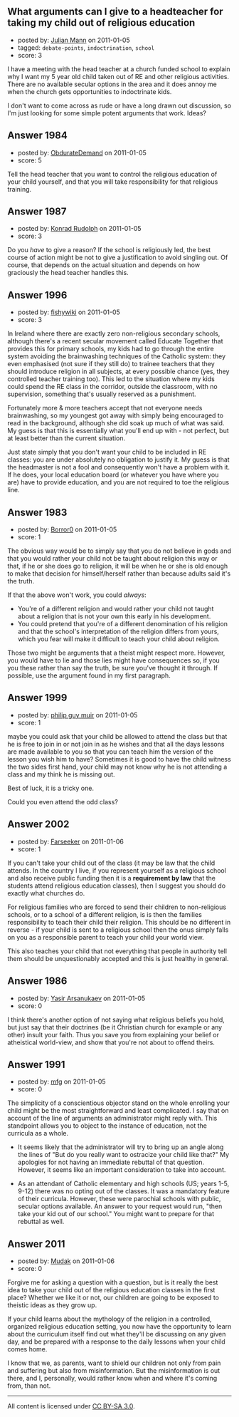 ## What arguments can I give to a headteacher for taking my child out of religious education

- posted by: [Julian Mann](https://stackexchange.com/users/-1/569-julian-mann) on 2011-01-05
- tagged: `debate-points`, `indoctrination`, `school`
- score: 3

I have a meeting with the head teacher at a church funded school to explain why I want my 5 year old child taken out of RE and other religious activities. There are no available secular options in the area and it does annoy me when the church gets opportunities to indoctrinate kids. 

I don't want to come across as rude or have a long drawn out discussion, so I'm just looking for some simple potent arguments that work. Ideas?


## Answer 1984

- posted by: [ObdurateDemand](https://stackexchange.com/users/-1/524-obduratedemand) on 2011-01-05
- score: 5

Tell the head teacher that you want to control the religious education of your child yourself, and that you will take responsibility for that religious training.


## Answer 1987

- posted by: [Konrad Rudolph](https://stackexchange.com/users/-1/82-konrad-rudolph) on 2011-01-05
- score: 3

Do you *have* to give a reason? If the school is religiously led, the best course of action might be not to give a justification to avoid singling out. Of course, that depends on the actual situation and depends on how graciously the head teacher handles this.


## Answer 1996

- posted by: [fishywiki](https://stackexchange.com/users/-1/722-fishywiki) on 2011-01-05
- score: 3

In Ireland where there are exactly zero non-religious secondary schools, although there's a recent secular movement called Educate Together that provides this for primary schools, my kids had to go through the entire system avoiding the brainwashing techniques of the Catholic system: they even emphasised (not sure if they still do) to trainee teachers that they should introduce religion in all subjects, at every possible chance (yes, they controlled teacher training too). This led to the situation where my kids could spend the RE class in the corridor, outside the classroom, with no supervision, something that's usually reserved as a punishment.

Fortunately more & more teachers accept that not everyone needs brainwashing, so my youngest got away with simply being encouraged to read in the background, although she did soak up much of what was said. My guess is that this is essentially what you'll end up with - not perfect, but at least better than the current situation.

Just state simply that you don't want your child to be included in RE classes: you are under absolutely no obligation to justify it. My guess is that the headmaster is not a fool and consequently won't have a problem with it. If he does, your local education board (or whatever you have where you are) have to provide education, and you are not required to toe the religious line.


## Answer 1983

- posted by: [Borror0](https://stackexchange.com/users/-1/484-borror0) on 2011-01-05
- score: 1

The obvious way would be to simply say that you do not believe in gods and that you would rather your child not be taught about religion this way or that, if he or she does go to religion, it will be when he or she is old enough to make that decision for himself/herself rather than because adults said it's the truth.

If that the above won't work, you could *always*:

 - You're of a different religion and would rather your child not taught about a religion that is not your own this early in his development. 
 - You could pretend that you're of a different denomination of his religion and that the school's interpretation of the religion differs from yours, which you fear will make it difficult to teach your child about religion.

Those two might be arguments that a theist might respect more. However, you would have to lie and those lies might have consequences so, if you you these rather than say the truth, be sure you've thought it through. If possible, use the argument found in my first paragraph.


## Answer 1999

- posted by: [philip guy muir](https://stackexchange.com/users/-1/182-philip-guy-muir) on 2011-01-05
- score: 1

maybe you could ask that your child be allowed to attend the class but that he is free to join in or not join in as he wishes and that all the days lessons are made available to you so that you can teach him the version of the lesson you wish him to have? Sometimes it is good to have the child witness the two sides first hand, your child may not know why he is not attending a class and my think he is missing out.

Best of luck, it is a tricky one.

Could you even attend the odd class?


## Answer 2002

- posted by: [Farseeker](https://stackexchange.com/users/-1/712-farseeker) on 2011-01-06
- score: 1

If you can't take your child out of the class (it may be law that the child attends. In the country I live, if you represent yourself as a religious school and also receive public funding then it is a **requirement by law** that the students attend religious education classes), then I suggest you should do exactly what churches do.

For religious families who are forced to send their children to non-religious schools, or to a school of a different religion, is is then the families responsibility to teach their child their religion. This should be no different in reverse - if your child is sent to a religious school then the onus simply falls on you as a responsible parent to teach your child your world view.

This also teaches your child that not everything that people in authority tell them should be unquestionably accepted and this is just healthy in general.


## Answer 1986

- posted by: [Yasir Arsanukaev](https://stackexchange.com/users/-1/197-yasir-arsanukaev) on 2011-01-05
- score: 0

I think there's another option of not saying what religious beliefs you hold, but just say that their doctrines (be it Christian church for example or any other) insult your faith. Thus you save you from explaining your belief or atheistical world-view, and show that you're not about to offend theirs.


## Answer 1991

- posted by: [mfg](https://stackexchange.com/users/-1/135-mfg) on 2011-01-05
- score: 0

The simplicity of a conscientious objector stand on the whole enrolling your child might be the most straightforward and least complicated. I say that on account of the line of arguments an administrator might reply with. This standpoint allows you to object to the instance of education, not the curricula as a whole.

 - It seems likely that the administrator will try to bring up an angle along the lines of "But do you really want to ostracize your child like that?" My apologies for not having an immediate rebuttal of that question. However, it seems like an important consideration to take into account.

 - As an attendant of Catholic elementary and high schools (US; years 1-5, 9-12) there was no opting out of the classes. It was a mandatory feature of their curricula. However, these were parochial schools with public, secular options available. An answer to your request would run, "then take your kid out of our school." You might want to prepare for that rebuttal as well.


## Answer 2011

- posted by: [Mudak](https://stackexchange.com/users/-1/205-mudak) on 2011-01-06
- score: 0

Forgive me for asking a question with a question, but is it really the best idea to take your child out of the religious education classes in the first place?  Whether we like it or not, our children are going to be exposed to theistic ideas as they grow up.  

If your child learns about the mythology of the religion in a controlled, organized religious education setting, you now have the opportunity to learn about the curriculum itself find out what they'll be discussing on any given day, and be prepared with a response to the daily lessons when your child comes home.  

I know that we, as parents, want to shield our children not only from pain and suffering but also from misinformation.  But the misinformation is out there, and I, personally, would rather know when and where it's coming from, than not.  



---

All content is licensed under [CC BY-SA 3.0](https://creativecommons.org/licenses/by-sa/3.0/).
